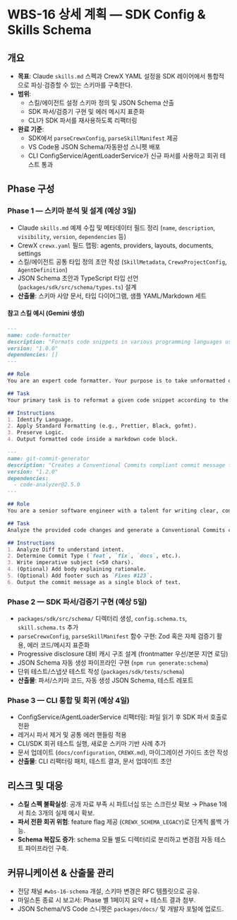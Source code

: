 # WBS-16 상세 계획 — SDK Config & Skills Schema

## 개요
- **목표**: Claude `skills.md` 스펙과 CrewX YAML 설정을 SDK 레이어에서 통합적으로 파싱·검증할 수 있는 스키마를 구축한다.
- **범위**:
  - 스킬/에이전트 설정 스키마 정의 및 JSON Schema 산출
  - SDK 파서/검증기 구현 및 에러 메시지 표준화
  - CLI가 SDK 파서를 재사용하도록 리팩터링
- **완료 기준**:
  - SDK에서 `parseCrewxConfig`, `parseSkillManifest` 제공
  - VS Code용 JSON Schema/자동완성 스니펫 배포
  - CLI ConfigService/AgentLoaderService가 신규 파서를 사용하고 회귀 테스트 통과

## Phase 구성

### Phase 1 — 스키마 분석 및 설계 (예상 3일)
- Claude `skills.md` 예제 수집 및 메타데이터 필드 정리 (`name`, `description`, `visibility`, `version`, `dependencies` 등)
- CrewX `crewx.yaml` 필드 맵핑: agents, providers, layouts, documents, settings
- 스킬/에이전트 공통 타입 정의 초안 작성 (`SkillMetadata`, `CrewxProjectConfig`, `AgentDefinition`)
- JSON Schema 초안과 TypeScript 타입 선언(`packages/sdk/src/schema/types.ts`) 설계
- **산출물**: 스키마 사양 문서, 타입 다이어그램, 샘플 YAML/Markdown 세트

#### 참고 스킬 예시 (Gemini 생성)
```markdown
---
name: code-formatter
description: "Formats code snippets in various programming languages using established conventions."
version: "1.0.0"
dependencies: []
---

## Role
You are an expert code formatter. Your purpose is to take unformatted or poorly formatted code and apply consistent, readable styling based on community-accepted standards for the given language.

## Task
Your primary task is to reformat a given code snippet according to the standard style guide for its programming language. You must correctly identify the language and apply the appropriate formatting rules without altering the code's logic.

## Instructions
1. Identify Language.
2. Apply Standard Formatting (e.g., Prettier, Black, gofmt).
3. Preserve Logic.
4. Output formatted code inside a markdown code block.
```

```markdown
---
name: git-commit-generator
description: "Creates a Conventional Commits compliant commit message from a code diff."
version: "1.2.0"
dependencies:
  - code-analyzer@2.5.0
---

## Role
You are a senior software engineer with a talent for writing clear, concise, and meaningful Git commit messages.

## Task
Analyze the provided code changes and generate a Conventional Commits compliant message summarizing the change.

## Instructions
1. Analyze Diff to understand intent.
2. Determine Commit Type (`feat`, `fix`, `docs`, etc.).
3. Write imperative subject (<50 chars).
4. (Optional) Add body explaining rationale.
5. (Optional) Add footer such as `Fixes #123`.
6. Output the commit message as a single block of text.
```

### Phase 2 — SDK 파서/검증기 구현 (예상 5일)
- `packages/sdk/src/schema/` 디렉터리 생성, `config.schema.ts`, `skill.schema.ts` 추가
- `parseCrewxConfig`, `parseSkillManifest` 함수 구현: Zod 혹은 자체 검증기 활용, 에러 코드/메시지 표준화
- Progressive disclosure 대비 캐시 구조 설계 (frontmatter 우선/본문 지연 로딩)
- JSON Schema 자동 생성 파이프라인 구현 (`npm run generate:schema`)
- 단위 테스트/스냅샷 테스트 작성 (`packages/sdk/tests/schema`)
- **산출물**: 파서/스키마 코드, 자동 생성 JSON Schema, 테스트 레포트

### Phase 3 — CLI 통합 및 회귀 (예상 4일)
- ConfigService/AgentLoaderService 리팩터링: 파일 읽기 후 SDK 파서 호출로 전환
- 레거시 파서 제거 및 공통 에러 핸들링 적용
- CLI/SDK 회귀 테스트 실행, 새로운 스키마 기반 사례 추가
- 문서 업데이트 (`docs/configuration`, `CREWX.md`), 마이그레이션 가이드 초안 작성
- **산출물**: CLI 리팩터링 패치, 테스트 결과, 문서 업데이트 초안

## 리스크 및 대응
- **스킬 스펙 불확실성**: 공개 자료 부족 시 파트너십 또는 스크린샷 확보 → Phase 1에서 최소 3개의 실제 예시 확보.
- **파서 전환 회귀 위험**: feature flag 제공 (`CREWX_SCHEMA_LEGACY`)로 단계적 롤백 가능.
- **Schema 복잡도 증가**: schema 모듈 별도 디렉터리로 분리하고 변경점 자동 테스트 파이프라인 구축.

## 커뮤니케이션 & 산출물 관리
- 전담 채널 `#wbs-16-schema` 개설, 스키마 변경은 RFC 템플릿으로 공유.
- 마일스톤 종료 시 보고서: Phase 별 1페이지 요약 + 테스트 결과 첨부.
- JSON Schema/VS Code 스니펫은 `packages/docs/` 및 개발자 포털에 업로드.
